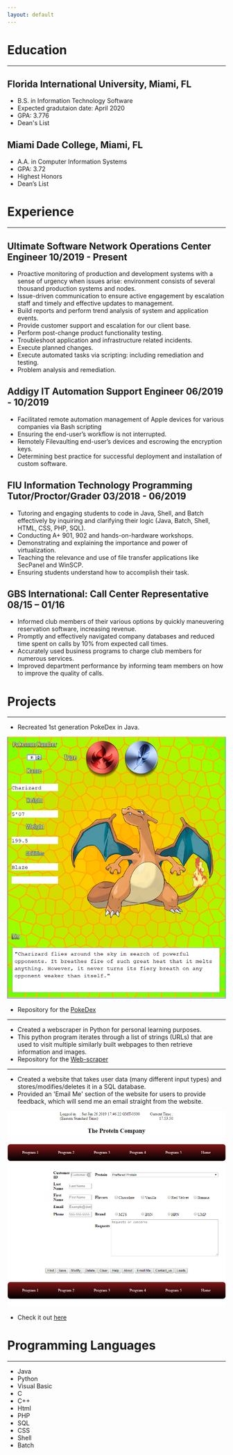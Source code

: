 ```yaml
---
layout: default
---
```

<!--
Text can be **bold**, _italic_, or ~~strikethrough~~.
[Link to another page](./another-page.html).
There should be whitespace between paragraphs.
There should be whitespace between paragraphs. We recommend including a README, or a file with information about your project.
-->

# Education
* * *
## Florida International University, Miami, FL
   *  B.S. in Information Technology Software
   *  Expected gradutaion date: April 2020
   *  GPA: 3.776
   *  Dean's List
    
##  Miami Dade College, Miami, FL
   *  A.A. in Computer Information Systems
   *  GPA: 3.72
   *  Highest Honors
   *  Dean’s List

# Experience
* * *
## Ultimate Software Network Operations Center Engineer 10/2019 - Present
   *  Proactive monitoring of production and development systems with a sense of urgency
when issues arise: environment consists of several thousand production systems and
nodes.
   *  Issue-driven communication to ensure active engagement by escalation staff and timely
and effective updates to management.
   *  Build reports and perform trend analysis of system and application events.
   *  Provide customer support and escalation for our client base.
   *  Perform post-change product functionality testing.
   *  Troubleshoot application and infrastructure related incidents.
   *  Execute planned changes.
   *  Execute automated tasks via scripting: including remediation and testing.
   *  Problem analysis and remediation.

## Addigy IT Automation Support Engineer   06/2019 - 10/2019
   *  Facilitated remote automation management of Apple devices for various companies via
Bash scripting
   *  Ensuring the end-user’s workflow is not interrupted.
   *  Remotely Filevaulting end-user’s devices and escrowing the encryption keys.
   *  Determining best practice for successful deployment and installation of custom software.
   
   
## FIU Information Technology Programming Tutor/Proctor/Grader   03/2018 - 06/2019
   *  Tutoring and engaging students to code in Java, Shell, and Batch effectively by inquiring and clarifying their logic (Java, Batch, Shell, HTML, CSS, PHP, SQL).
   *  Conducting A+ 901, 902 and hands-on-hardware workshops.
   *  Demonstrating and explaining the importance and power of virtualization.
   *  Teaching the relevance and use of file transfer applications like SecPanel and WinSCP.
   *  Ensuring students understand how to accomplish their task.


## GBS International: Call Center Representative   08/15 – 01/16
   *  Informed club members of their various options by quickly maneuvering reservation software,
increasing revenue.
   *  Promptly and effectively navigated company databases and reduced time spent on calls by 10%
from expected call times.
   *  Accurately used business programs to charge club members for numerous services.
   *  Improved department performance by informing team members on how to improve the quality of
calls.



# Projects
* * *
  * Recreated 1st generation PokeDex in Java.
  
![PokeDex](https://raw.githubusercontent.com/WoodyRuiz/WoodyRuiz/gh-pages/PokeDex.png)

  * Repository for the [PokeDex](https://github.com/WoodyRuiz/PokeDex)

* * *
   * Created a webscraper in Python for personal learning purposes.
   * This python program iterates through a list of strings (URLs) that are used to visit multiple similarly built webpages to then retrieve information and images.
   * Repository for the [Web-scraper](https://github.com/WoodyRuiz/Web-Scraper)
   
* * *
  * Created a website that takes user data (many different input types) and stores/modifies/deletes it in a SQL database.
  * Provided an 'Email Me' section of the website for users to provide feedback, which will send me an email straight from the website.
  
![Website](https://raw.githubusercontent.com/WoodyRuiz/WoodyRuiz/gh-pages/web.png)

  * Check it out [here](http://ocelot.aul.fiu.edu/~aruiz242/includes/program5.php)
  
# Programming Languages
* * *
* Java
* Python
* Visual Basic
* C
* C++
* Html
* PHP
* SQL
* CSS
* Shell
* Batch
